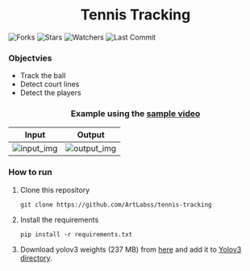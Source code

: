 <h1 align='center'>Tennis Tracking</h1>

![Forks](https://img.shields.io/github/forks/ArtLabss/tennis-tracking.svg)
![Stars](https://img.shields.io/github/stars/ArtLabss/tennis-tracking.svg)
![Watchers](https://img.shields.io/github/watchers/ArtLabss/tennis-tracking.svg)
![Last Commit](https://img.shields.io/github/last-commit/ArtLabss/tennis-tracking.svg) 

<h3>Objectvies</h3>
<ul>
  <li>Track the ball </li>
  <li>Detect court lines </li>
  <li>Detect the players</li>
</ul>



<h3 align='center'>Example using the <a href="VideoInput/video_input1.mp4">sample video</a></h3>

  
Input            |  Output
:-------------------------:|:-------------------------:
![input_img](https://github.com/ArtLabss/tennis-tracking/blob/eb0d21c54467550e52bf77e66091ecff0681605d/input.gif)  |  ![output_img](https://github.com/ArtLabss/tennis-tracking/blob/eb0d21c54467550e52bf77e66091ecff0681605d/output.gif)

<h3>How to run</h3>
<ol>
  <li>Clone this repository</li>
  
  ```
  git clone https://github.com/ArtLabss/tennis-tracking
  ```
  
  <li>Install the requirements</li>
  
  ```
  pip install -r requirements.txt
  ```
  
  <li>Download yolov3 weights (237 MB) from <a href="https://pjreddie.com/media/files/yolov3.weights">here</a> and add it to <a href="/Yolov3">Yolov3 directory</a>. </li>
  
</ol>
  

